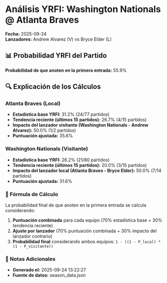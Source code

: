 # Análisis YRFI: Washington Nationals @ Atlanta Braves

**Fecha:** 2025-09-24  
**Lanzadores:** Andrew Alvarez (V) vs Bryce Elder (L)

## 📊 Probabilidad YRFI del Partido

**Probabilidad de que anoten en la primera entrada:** 55.9%

## 🔍 Explicación de los Cálculos

### Atlanta Braves (Local)
- **Estadística base YRFI:** 31.2% (24/77 partidos)
- **Tendencia reciente (últimos 15 partidos):** 26.7% (4/15 partidos)
- **Impacto del lanzador visitante (Washington Nationals - Andrew Alvarez):** 50.0% (1/2 partidos)
- **Puntuación ajustada:** 35.6%

### Washington Nationals (Visitante)
- **Estadística base YRFI:** 26.2% (21/80 partidos)
- **Tendencia reciente (últimos 15 partidos):** 20.0% (3/15 partidos)
- **Impacto del lanzador local (Atlanta Braves - Bryce Elder):** 50.0% (7/14 partidos)
- **Puntuación ajustada:** 31.6%

### 📝 Fórmula de Cálculo

La probabilidad final de que anoten en la primera entrada se calcula considerando:
1. **Puntuación combinada** para cada equipo (70% estadística base + 30% tendencia reciente)
2. **Ajuste por lanzador** (70% puntuación combinada + 30% impacto del lanzador contrario)
3. **Probabilidad final** considerando ambos equipos: `1 - ((1 - P_local) * (1 - P_visitante))`

### 📌 Notas Adicionales

- **Generado el:** 2025-09-24 13:22:27
- **Fuente de datos:** season_data.json
